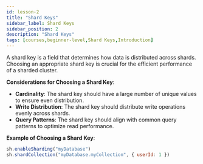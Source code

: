 ```yaml
---
id: lesson-2
title: "Shard Keys"
sidebar_label: Shard Keys
sidebar_position: 2
description: "Shard Keys"
tags: [courses,beginner-level,Shard Keys,Introduction]
--- 
```



A shard key is a field that determines how data is distributed across shards. Choosing an appropriate shard key is crucial for the efficient performance of a sharded cluster.

**Considerations for Choosing a Shard Key**:
- **Cardinality**: The shard key should have a large number of unique values to ensure even distribution.
- **Write Distribution**: The shard key should distribute write operations evenly across shards.
- **Query Patterns**: The shard key should align with common query patterns to optimize read performance.

**Example of Choosing a Shard Key**:
```javascript
sh.enableSharding("myDatabase")
sh.shardCollection("myDatabase.myCollection", { userId: 1 })
```
